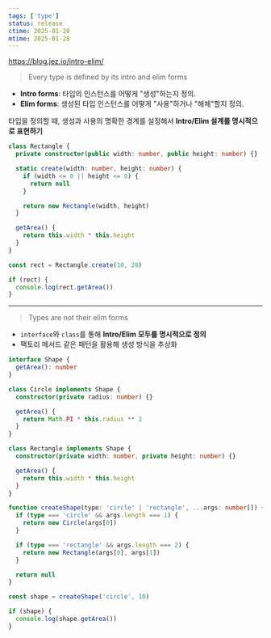 ```yaml
---
tags: ['type']
status: release
ctime: 2025-01-28
mtime: 2025-01-28
---
```


https://blog.jez.io/intro-elim/

> Every type is defined by its intro and elim forms

- **Intro forms**: 타입의 인스턴스를 어떻게 "생성"하는지 정의.
- **Elim forms**: 생성된 타입 인스턴스를 어떻게 "사용"하거나 "해체"할지 정의.

타입을 정의할 때, 생성과 사용의 명확한 경계를 설정해서 **Intro/Elim 설계를 명시적으로 표현하기**

```ts
class Rectangle {
  private constructor(public width: number, public height: number) {}

  static create(width: number, height: number) {
    if (width <= 0 || height <= 0) {
      return null
    }

    return new Rectangle(width, height)
  }

  getArea() {
    return this.width * this.height
  }
}

const rect = Rectangle.create(10, 20)

if (rect) {
  console.log(rect.getArea())
}
```

---

> Types are not their elim forms

- `interface`와 `class`를 통해 **Intro/Elim 모두를 명시적으로 정의**
- 팩토리 메서드 같은 패턴을 활용해 생성 방식을 추상화

```ts
interface Shape {
  getArea(): number
}

class Circle implements Shape {
  constructor(private radius: number) {}

  getArea() {
    return Math.PI * this.radius ** 2
  }
}

class Rectangle implements Shape {
  constructor(private width: number, private height: number) {}

  getArea() {
    return this.width * this.height
  }
}

function createShape(type: 'circle' | 'rectangle', ...args: number[]) {
  if (type === 'circle' && args.length === 1) {
    return new Circle(args[0])
  }

  if (type === 'rectangle' && args.length === 2) {
    return new Rectangle(args[0], args[1])
  }

  return null
}

const shape = createShape('circle', 10)

if (shape) {
  console.log(shape.getArea())
}
```
